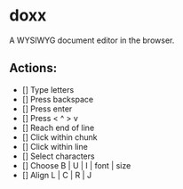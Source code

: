 # doxx

A WYSIWYG document editor in the browser.

## Actions:

- [] Type letters
- [] Press backspace
- [] Press enter
- [] Press < ^ > v
- [] Reach end of line
- [] Click within chunk
- [] Click within line
- [] Select characters
- [] Choose B | U | I | font | size
- [] Align L | C | R | J
